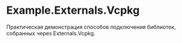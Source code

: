 # Example.Externals.Vcpkg
Практическая демонстрация способов подключения библиотек, собранных через Externals.Vcpkg.
